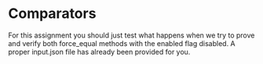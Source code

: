 # Comparators

For this assignment you should just test what happens when we try to prove and verify both force_equal methods with the enabled flag disabled. A proper input.json file has already been provided for you.
